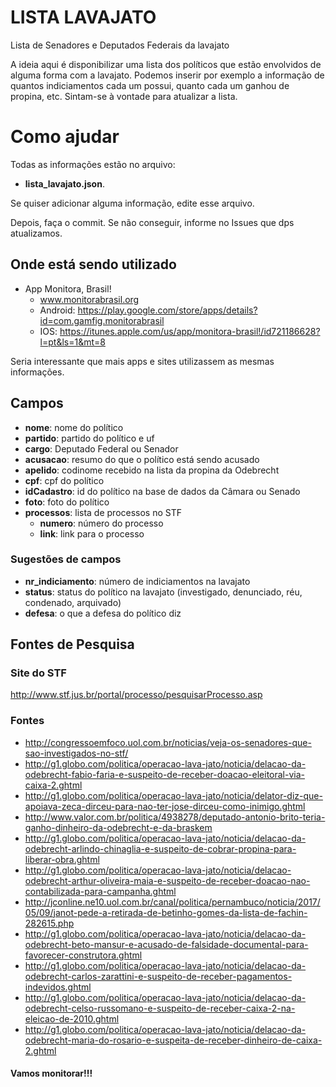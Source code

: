 # LISTA LAVAJATO
Lista de Senadores e Deputados Federais da lavajato

A ideia aqui é disponibilizar uma lista dos políticos que estão envolvidos de alguma forma com a lavajato. 
Podemos inserir por exemplo a informação de quantos indiciamentos cada um possui, quanto cada um ganhou de propina, etc. 
Sintam-se à vontade para atualizar a lista. 

# Como ajudar

Todas as informações estão no arquivo:

- **lista_lavajato.json**. 

Se quiser adicionar alguma informação, edite esse arquivo.

Depois, faça o commit. Se não conseguir, informe no Issues que dps atualizamos. 

## Onde está sendo utilizado
- App Monitora, Brasil!
  - www.monitorabrasil.org
  - Android: https://play.google.com/store/apps/details?id=com.gamfig.monitorabrasil
  - IOS: https://itunes.apple.com/us/app/monitora-brasil!/id721186628?l=pt&ls=1&mt=8


Seria interessante que mais apps e sites utilizassem as mesmas informações. 

## Campos
- **nome**: nome do político
- **partido**: partido do político e uf
- **cargo**: Deputado Federal ou Senador
- **acusacao**: resumo do que o político está sendo acusado
- **apelido**: codinome recebido na lista da propina da Odebrecht
- **cpf**: cpf do político
- **idCadastro**: id do político na base de dados da Câmara ou Senado
- **foto**: foto do político
- **processos**: lista de processos no STF
  - **numero**: número do processo
  - **link**: link para o processo
  

### Sugestões de campos
- **nr_indiciamento**: número de indiciamentos na lavajato
- **status**: status do político na lavajato (investigado, denunciado, réu, condenado, arquivado)
- **defesa**: o que a defesa do político diz

## Fontes de Pesquisa
### Site do STF 
http://www.stf.jus.br/portal/processo/pesquisarProcesso.asp

### Fontes
- http://congressoemfoco.uol.com.br/noticias/veja-os-senadores-que-sao-investigados-no-stf/
- http://g1.globo.com/politica/operacao-lava-jato/noticia/delacao-da-odebrecht-fabio-faria-e-suspeito-de-receber-doacao-eleitoral-via-caixa-2.ghtml
- http://g1.globo.com/politica/operacao-lava-jato/noticia/delator-diz-que-apoiava-zeca-dirceu-para-nao-ter-jose-dirceu-como-inimigo.ghtml
- http://www.valor.com.br/politica/4938278/deputado-antonio-brito-teria-ganho-dinheiro-da-odebrecht-e-da-braskem
- http://g1.globo.com/politica/operacao-lava-jato/noticia/delacao-da-odebrecht-arlindo-chinaglia-e-suspeito-de-cobrar-propina-para-liberar-obra.ghtml
- http://g1.globo.com/politica/operacao-lava-jato/noticia/delacao-odebrecht-arthur-oliveira-maia-e-suspeito-de-receber-doacao-nao-contabilizada-para-campanha.ghtml
- http://jconline.ne10.uol.com.br/canal/politica/pernambuco/noticia/2017/05/09/janot-pede-a-retirada-de-betinho-gomes-da-lista-de-fachin-282615.php
- http://g1.globo.com/politica/operacao-lava-jato/noticia/delacao-da-odebrecht-beto-mansur-e-acusado-de-falsidade-documental-para-favorecer-construtora.ghtml
- http://g1.globo.com/politica/operacao-lava-jato/noticia/delacao-da-odebrecht-carlos-zarattini-e-suspeito-de-receber-pagamentos-indevidos.ghtml
- http://g1.globo.com/politica/operacao-lava-jato/noticia/delacao-da-odebrecht-celso-russomano-e-suspeito-de-receber-caixa-2-na-eleicao-de-2010.ghtml
- http://g1.globo.com/politica/operacao-lava-jato/noticia/delacao-da-odebrecht-maria-do-rosario-e-suspeita-de-receber-dinheiro-de-caixa-2.ghtml

#### Vamos monitorar!!!

